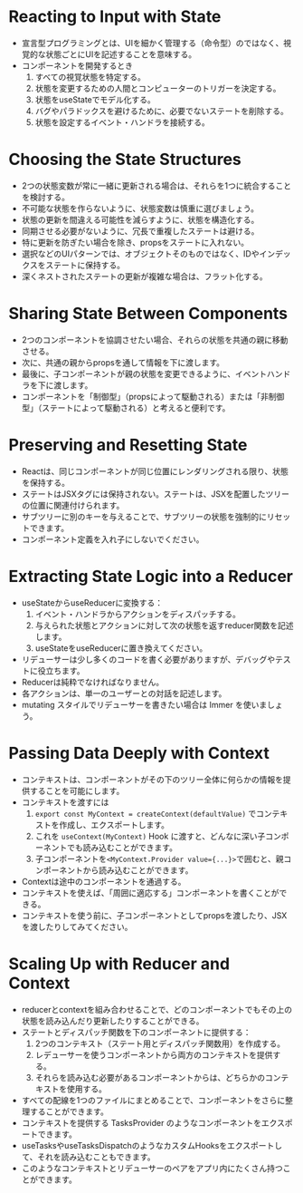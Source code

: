 # Reacting to Input with State
- 宣言型プログラミングとは、UIを細かく管理する（命令型）のではなく、視覚的な状態ごとにUIを記述することを意味する。
- コンポーネントを開発するとき
  1. すべての視覚状態を特定する。
  1. 状態を変更するための人間とコンピューターのトリガーを決定する。
  1. 状態をuseStateでモデル化する。
  1. バグやパラドックスを避けるために、必要でないステートを削除する。
  1. 状態を設定するイベント・ハンドラを接続する。
# Choosing the State Structures
- 2つの状態変数が常に一緒に更新される場合は、それらを1つに統合することを検討する。
- 不可能な状態を作らないように、状態変数は慎重に選びましょう。
- 状態の更新を間違える可能性を減らすように、状態を構造化する。
- 同期させる必要がないように、冗長で重複したステートは避ける。
- 特に更新を防ぎたい場合を除き、propsをステートに入れない。
- 選択などのUIパターンでは、オブジェクトそのものではなく、IDやインデックスをステートに保持する。
- 深くネストされたステートの更新が複雑な場合は、フラット化する。
# Sharing State Between Components
- 2つのコンポーネントを協調させたい場合、それらの状態を共通の親に移動させる。
- 次に、共通の親からpropsを通して情報を下に渡します。
- 最後に、子コンポーネントが親の状態を変更できるように、イベントハンドラを下に渡します。
- コンポーネントを「制御型」（propsによって駆動される）または「非制御型」（ステートによって駆動される）と考えると便利です。
# Preserving and Resetting State
- Reactは、同じコンポーネントが同じ位置にレンダリングされる限り、状態を保持する。
- ステートはJSXタグには保持されない。ステートは、JSXを配置したツリーの位置に関連付けられます。
- サブツリーに別のキーを与えることで、サブツリーの状態を強制的にリセットできます。
- コンポーネント定義を入れ子にしないでください。
# Extracting State Logic into a Reducer
- useStateからuseReducerに変換する：
  1. イベント・ハンドラからアクションをディスパッチする。
  1. 与えられた状態とアクションに対して次の状態を返すreducer関数を記述します。
  1. useStateをuseReducerに置き換えてください。
- リデューサーは少し多くのコードを書く必要がありますが、デバッグやテストに役立ちます。
- Reducerは純粋でなければなりません。
- 各アクションは、単一のユーザーとの対話を記述します。
- mutating スタイルでリデューサーを書きたい場合は Immer を使いましょう。
# Passing Data Deeply with Context
- コンテキストは、コンポーネントがその下のツリー全体に何らかの情報を提供することを可能にします。
- コンテキストを渡すには
  1. `export const MyContext = createContext(defaultValue)` でコンテキストを作成し、エクスポートします。
  1. これを `useContext(MyContext)` Hook に渡すと、どんなに深い子コンポーネントでも読み込むことができます。
  1. 子コンポーネントを`<MyContext.Provider value={...}>`で囲むと、親コンポーネントから読み込むことができます。
- Contextは途中のコンポーネントを通過する。
- コンテキストを使えば、「周囲に適応する」コンポーネントを書くことができる。
- コンテキストを使う前に、子コンポーネントとしてpropsを渡したり、JSXを渡したりしてみてください。
# Scaling Up with Reducer and Context
- reducerとcontextを組み合わせることで、どのコンポーネントでもその上の状態を読み込んだり更新したりすることができる。
- ステートとディスパッチ関数を下のコンポーネントに提供する：
  1. 2つのコンテキスト（ステート用とディスパッチ関数用）を作成する。
  1. レデューサーを使うコンポーネントから両方のコンテキストを提供する。
  1. それらを読み込む必要があるコンポーネントからは、どちらかのコンテキストを使用する。
- すべての配線を1つのファイルにまとめることで、コンポーネントをさらに整理することができます。
- コンテキストを提供する TasksProvider のようなコンポーネントをエクスポートできます。
- useTasksやuseTasksDispatchのようなカスタムHooksをエクスポートして、それを読み込むこともできます。
- このようなコンテキストとリデューサーのペアをアプリ内にたくさん持つことができます。